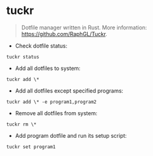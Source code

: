 # tuckr

> Dotfile manager written in Rust.
> More information: <https://github.com/RaphGL/Tuckr>.

- Check dotfile status:

`tuckr status`

- Add all dotfiles to system:

`tuckr add \*`

- Add all dotfiles except specified programs:

`tuckr add \* -e program1,program2`

- Remove all dotfiles from system:

`tuckr rm \*`

- Add program dotfile and run its setup script:

`tuckr set program1`
